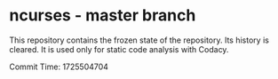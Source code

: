 # ncurses - master branch

This repository contains the frozen state of the repository.
Its history is cleared. It is used only for static code
analysis with Codacy.

Commit Time: 1725504704